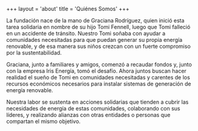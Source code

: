 +++
layout = 'about'
title = 'Quiénes Somos'
+++

La fundación nace de la mano de Graciana Rodríguez, quien inició esta tarea solidaria en nombre de su
hijo Tomi Fennell, luego que Tomi falleció en un accidente de tránsito. Nuestro Tomi soñaba con ayudar a
comunidades necesitadas para que puedan generar su propia energía renovable, y de esa manera sus niños
crezcan con un fuerte compromiso por la sustentabilidad.

Graciana, junto a familiares y amigos, comenzó a recaudar fondos y, junto con la empresa Iris Energía,
tomó el desafío. Ahora juntos buscan hacer realidad el sueño de Tomi en comunidades necesitadas y
carentes de los recursos económicos necesarios para instalar sistemas de generación de energía
renovable.

Nuestra labor se sustenta en acciones solidarias que tienden a cubrir las necesidades de energía
de estas comunidades, colaborando con sus líderes, y realizando alianzas con otras entidades o
personas que compartan el mismo objetivo.
